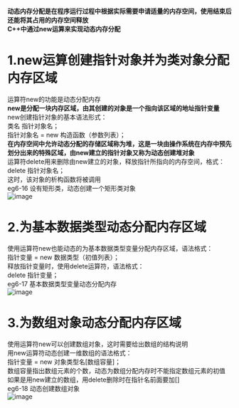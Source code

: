 **动态内存分配是在程序运行过程中根据实际需要申请适量的内存空间，使用结束后还能将其占用的内存空间释放**  
**C++中通过new运算来实现动态内存分配**  
# 1.new运算创建指针对象并为类对象分配内存区域
运算符new的功能是动态分配内存  
**new是分配一块内存区域，由其创建的对象是一个指向该区域的地址指针变量**  
new创建指针对象的基本语法形式：  
类名 指针对象名；  
指针对象名 = new 构造函数（参数列表）；  
**在内存空间中允许动态分配的存储区域称为堆，这是一块由操作系统在内存中预先划分出来的特殊区域，由new建立的指针对象又称为动态创建堆对象**  
运算符delete用来删除由new建立的对象，释放指针所指向的内存空间，格式：  
delete 指针对象名；  
这时，该对象的析构函数将被调用  
eg6-16 设有矩形类，动态创建一个矩形类对象  
![image](https://user-images.githubusercontent.com/77609544/113496758-5c54e080-952f-11eb-93e5-ce2c2efda1b4.png)
# 2.为基本数据类型动态分配内存区域
使用运算符new也能动态的为基本数据类型变量分配内存区域，语法格式：  
指针变量 = new 数据类型（初值列表）；  
释放指针变量时，使用delete运算符，语法格式：  
delete 指针变量；  
eg6-17 基本数据类型变量动态分配内存  
![image](https://user-images.githubusercontent.com/77609544/113496919-1ef15280-9531-11eb-8d60-99b1461cfb33.png)
# 3.为数组对象动态分配内存区域
使用运算符new可以创建数组对象，这时需要给出数组的结构说明  
用new运算符动态创建一维数组的语法格式：  
指针变量 = new 对象类型名[数组容量]；  
数组容量指出数组元素的个数，动态为数组分配内存时不能指定数组元素的初值  
如果是用new建立的数组，用delete删除时在指针名前面要加[]  
eg6-18 动态创建数组对象  
![image](https://user-images.githubusercontent.com/77609544/113497154-a6d85c00-9533-11eb-82e2-669263a2a11c.png)
